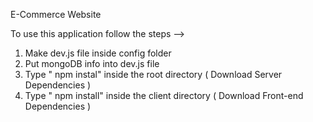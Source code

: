E-Commerce Website         
            
To use this application follow the steps -->                                                                                                                                       
1. Make dev.js file inside config folder                                                             
2. Put mongoDB info into dev.js file                              
3. Type  " npm instal" inside the root directory  ( Download Server Dependencies ) 
4. Type " npm install" inside the client directory ( Download Front-end Dependencies ) 
                                                                                                          
                                                                                                                                                                                                                                                                                                                                                                                                                         
                                                                                                                                                                                                                                                                                                              
                                                                                                                                                                                                                                                                                 
                                                                                 
                                                                                                                                                                                                                                                            
                                                  
                                                   
                                   
                                                                       
             
